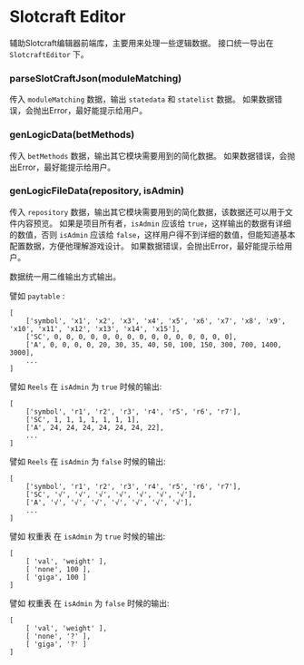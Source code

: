 # Slotcraft Editor

辅助Slotcraft编辑器前端库，主要用来处理一些逻辑数据。
接口统一导出在 `SlotcraftEditor` 下。

### parseSlotCraftJson(moduleMatching)
传入 `moduleMatching` 数据，输出 `statedata` 和 `statelist` 数据。
如果数据错误，会抛出Error，最好能提示给用户。

### genLogicData(betMethods)
传入 `betMethods` 数据，输出其它模块需要用到的简化数据。
如果数据错误，会抛出Error，最好能提示给用户。

### genLogicFileData(repository, isAdmin)
传入 `repository` 数据，输出其它模块需要用到的简化数据，该数据还可以用于文件内容预览。
如果是项目所有者，`isAdmin` 应该给 `true`，这样输出的数据有详细的数值，否则 `isAdmin` 应该给 `false`，这样用户得不到详细的数值，但能知道基本配置数据，方便他理解游戏设计。
如果数据错误，会抛出Error，最好能提示给用户。

数据统一用二维输出方式输出。

譬如 `paytable` :

```
[
    ['symbol', 'x1', 'x2', 'x3', 'x4', 'x5', 'x6', 'x7', 'x8', 'x9', 'x10', 'x11', 'x12', 'x13', 'x14', 'x15'],
    ['SC', 0, 0, 0, 0, 0, 0, 0, 0, 0, 0, 0, 0, 0, 0, 0],
    ['A', 0, 0, 0, 0, 20, 30, 35, 40, 50, 100, 150, 300, 700, 1400, 3000],
    ...
]
```

譬如 `Reels` 在 `isAdmin` 为 `true` 时候的输出:

```
[
    ['symbol', 'r1', 'r2', 'r3', 'r4', 'r5', 'r6', 'r7'],
    ['SC', 1, 1, 1, 1, 1, 1, 1],
    ['A', 24, 24, 24, 24, 24, 24, 22],
    ...
]
```    

譬如 `Reels` 在 `isAdmin` 为 `false` 时候的输出:

```
[
    ['symbol', 'r1', 'r2', 'r3', 'r4', 'r5', 'r6', 'r7'],
    ['SC', '√', '√', '√', '√', '√', '√', '√'],
    ['A', '√', '√', '√', '√', '√', '√', '√'],
    ...
]
```

譬如 权重表 在 `isAdmin` 为 `true` 时候的输出:

```
[
    [ 'val', 'weight' ], 
    [ 'none', 100 ], 
    [ 'giga', 100 ] 
]
```    

譬如 权重表 在 `isAdmin` 为 `false` 时候的输出:

```
[ 
    [ 'val', 'weight' ], 
    [ 'none', '?' ], 
    [ 'giga', '?' ] 
]
```

